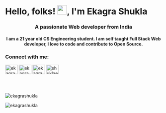 # Hello, folks! <img src="https://raw.githubusercontent.com/MartinHeinz/MartinHeinz/master/wave.gif" width="30px">, I'm Ekagra Shukla
<h3 align="center">A passionate Web developer from India</h3>
<h4 align="center"> I am a 21 year old CS Engineering student. I am self taught Full Stack Web developer, I love to code and contribute to Open Source.</h3>

<h3 align="left">Connect with me:</h3>
<p align="left">
<a href="https://twitter.com/ekagra_shukla" target="blank"><img align="center" src="https://cdn.jsdelivr.net/npm/simple-icons@3.0.1/icons/twitter.svg" alt="ekagra_shukla" height="30" width="40" /></a>
<a href="https://linkedin.com/in/ekagrashukla" target="blank"><img align="center" src="https://cdn.jsdelivr.net/npm/simple-icons@3.0.1/icons/linkedin.svg" alt="ekagrashukla" height="30" width="40" /></a>
<a href="https://fb.com/ekagrashukla" target="blank"><img align="center" src="https://cdn.jsdelivr.net/npm/simple-icons@3.0.1/icons/facebook.svg" alt="ekagrashukla" height="30" width="40" /></a>
<a href="https://instagram.com/shuklaekagra" target="blank"><img align="center" src="https://cdn.jsdelivr.net/npm/simple-icons@3.0.1/icons/instagram.svg" alt="shuklaekagra" height="30" width="40" /></a>
</p>
<br>

<br>
<p><img align="center" src="https://github-readme-stats.vercel.app/api/top-langs?username=ekagrashukla&show_icons=true&locale=en&layout=compact" alt="ekagrashukla" /></p>
<p><img align="center" src="https://github-readme-streak-stats.herokuapp.com/?user=ekagrashukla&" alt="ekagrashukla" /></p>
